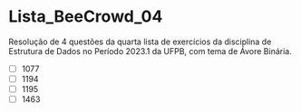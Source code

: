# Lista_BeeCrowd_04

Resolução de 4 questões da quarta lista de exercícios da disciplina de Estrutura de Dados no Período 2023.1 da UFPB, com tema de Ávore Binária.
  -[ ] 1077
  -[ ] 1194
  -[ ] 1195
  -[ ] 1463

